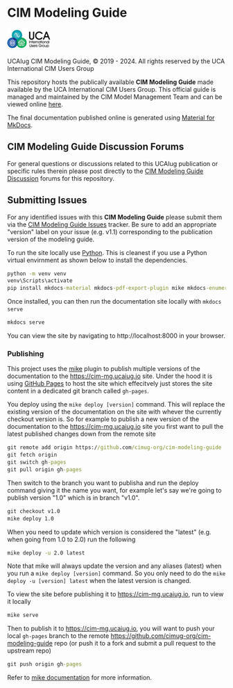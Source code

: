 # CIM Modeling Guide

![image](docs/images/media/image-header-1.png)

UCAIug CIM Modeling Guide, © 2019 - 2024. All rights reserved by the UCA International CIM Users Group

This repository hosts the publically available **CIM Modeling Guide** made available by the UCA International CIM Users Group. This official guide is managed and maintained by the CIM Model Management Team and can be viewed online [here](https://cim-mg.ucaiug.io/).

The final documentation published online is generated using [Material for MkDocs](https://squidfunk.github.io/mkdocs-material).

## CIM Modeling Guide Discussion Forums

For general questions or discussions related to this UCAIug publication or specific rules therein please post directly to the [CIM Modeling Guide Discussion](https://github.com/cimug-org/cim-modeling-guide/discussions) forums for this repository.

## Submitting Issues
For any identified issues with this **CIM Modeling Guide** please submit them via the [CIM Modeling Guide Issues](https://github.com/cimug-org/cim-modeling-guide/issues) tracker. Be sure to add an appropriate "version" label on your issue (e.g. v1.1) corresponding to the publication version of the modeling guide.

To run the site locally use [Python](https://www.python.org/). This is cleanest if you use a Python virtual envirnment as shown below to install the dependencies.
```cmd
python -m venv venv
venv\Scripts\activate
pip install mkdocs-material mkdocs-pdf-export-plugin mike mkdocs-enumerate-headings-plugin
```

Once installed, you can then run the documentation site locally with `mkdocs serve`
```cmd
mkdocs serve
```
You can view the site by navigating to http://localhost:8000 in your browser.

### Publishing
This project uses the [mike](https://github.com/jimporter/mike) plugin to publish multiple versions of the documentation to the https://cim-mg.ucaiug.io site. Under the hood it is using [GitHub Pages](https://pages.github.com/) to host the site which effecitvely just stores the site content in a dedicated git branch called `gh-pages`. 

You deploy using the `mike deploy [version]` command. This will replace the existing version of the documentation on the site with whever the currently checkout version is. So for example to publish a new version of the documentation to the https://cim-mg.ucaiug.io site you first want to pull the latest published changes down from the remote site
```cmd
git remote add origin https://github.com/cimug-org/cim-modeling-guide
git fetch origin
git switch gh-pages
git pull origin gh-pages
```
Then switch to the branch you want to publisha and run the deploy command giving it the name you want, for example let's say we're going to publish version "1.0" which is in branch "v1.0".
```cmd
git checkout v1.0
mike deploy 1.0
```

When you need to update which version is considered the "latest" (e.g. when going from 1.0 to 2.0) run the following
```cmd
mike deploy -u 2.0 latest
```
Note that mike will always update the version and any aliases (latest) when you run a `mike deploy [version]` command. So you only need to do the `mike deploy -u [version] latest` when the latest version is changed.

To view the site before publishing it to https://cim-mg.ucaiug.io, run to view it locally
```cmd
mike serve
```
Then to publish it to https://cim-mg.ucaiug.io, you will want to push your local `gh-pages` branch to the remote https://github.com/cimug-org/cim-modeling-guide repo (or push it to a fork and submit a pull request to the upstream repo)
```cmd
git push origin gh-pages
```

Refer to [mike documentation](https://github.com/jimporter/mike) for more information.